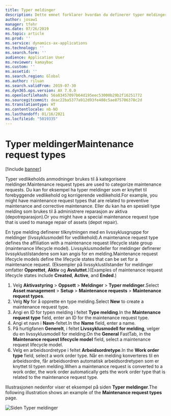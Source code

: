 ```yaml
---
title: Typer meldinger
description: Dette emnet forklarer hvordan du definerer typer meldinger i Aktivastyring.
author: josaw1
manager: tfehr
ms.date: 07/26/2019
ms.topic: article
ms.prod: ''
ms.service: dynamics-ax-applications
ms.technology: ''
ms.search.form: ''
audience: Application User
ms.reviewer: kamaybac
ms.custom: ''
ms.assetid: ''
ms.search.region: Global
ms.author: riluan
ms.search.validFrom: 2019-07-30
ms.dyn365.ops.version: AX 7.0.0
ms.openlocfilehash: 56a83457097b64d195eec53000b29b2f16251772
ms.sourcegitcommit: deac22ba5377a912d93fe408c5ae875706378c2d
ms.translationtype: HT
ms.contentlocale: nb-NO
ms.lasthandoff: 01/16/2021
ms.locfileid: "5019335"
---
```

# <a name="maintenance-request-types"></a><span data-ttu-id="8b67b-103">Typer meldinger</span><span class="sxs-lookup"><span data-stu-id="8b67b-103">Maintenance request types</span></span>

[!include [banner](../../includes/banner.md)]

 

<span data-ttu-id="8b67b-104">Typer vedlikeholds anmodninger brukes til å kategorisere meldinger.</span><span class="sxs-lookup"><span data-stu-id="8b67b-104">Maintenance request types are used to categorize maintenance requests.</span></span> <span data-ttu-id="8b67b-105">Du kan for eksempel ha typer meldinger som er knyttet til forebyggende vedlikehold og korrigerende vedlikehold.</span><span class="sxs-lookup"><span data-stu-id="8b67b-105">For example, you might have maintenance request types that are related to preventive maintenance and corrective maintenance.</span></span> <span data-ttu-id="8b67b-106">Eller du kan ha en spesiell type melding som brukes til å administrere reparasjon av aktiva (depotreparasjon).</span><span class="sxs-lookup"><span data-stu-id="8b67b-106">Or you might have a special maintenance request type that is used to manage repair of assets (depot repair).</span></span>

<span data-ttu-id="8b67b-107">En type melding definerer tilknytningen med en livssyklusgruppe for meldinger (livssyklusmodell for vedlikehold).</span><span class="sxs-lookup"><span data-stu-id="8b67b-107">A maintenance request type defines the affiliation with a maintenance request lifecycle state group (maintenance lifecycle model).</span></span> <span data-ttu-id="8b67b-108">Livssyklusmodeller for meldinger definerer livssyklustilstandene som kan angis for en melding.</span><span class="sxs-lookup"><span data-stu-id="8b67b-108">Maintenance request lifecycle models define the lifecycle states that can be set for a maintenance request.</span></span> <span data-ttu-id="8b67b-109">(Eksempler på livssyklustilstander for meldinger omfatter **Opprettet**, **Aktiv** og **Avsluttet**.)</span><span class="sxs-lookup"><span data-stu-id="8b67b-109">(Examples of maintenance request lifecycle states include **Created**, **Active**, and **Ended**.)</span></span>

1. <span data-ttu-id="8b67b-110">Velg **Aktivastyring** \> **Oppsett** \> **Meldinger** \> **Typer meldinger**.</span><span class="sxs-lookup"><span data-stu-id="8b67b-110">Select **Asset management** \> **Setup** \> **Maintenance requests** \> **Maintenance request types**.</span></span>
2. <span data-ttu-id="8b67b-111">Velg **Ny** for å opprette en type melding.</span><span class="sxs-lookup"><span data-stu-id="8b67b-111">Select **New** to create a maintenance request type.</span></span>
3. <span data-ttu-id="8b67b-112">Angi en ID for typen melding i feltet **Type melding**.</span><span class="sxs-lookup"><span data-stu-id="8b67b-112">In the **Maintenance request type** field, enter an ID for the maintenance request type.</span></span>
4. <span data-ttu-id="8b67b-113">Angi et navn i **Navn**-feltet.</span><span class="sxs-lookup"><span data-stu-id="8b67b-113">In the **Name** field, enter a name.</span></span>
5. <span data-ttu-id="8b67b-114">På hurtigfanen **Generelt**, i feltet **Livssyklusmodell for melding**, velger du en livssyklusmodell for melding.</span><span class="sxs-lookup"><span data-stu-id="8b67b-114">On the **General** FastTab, in the **Maintenance request lifecycle model** field, select a maintenance request lifecycle model.</span></span>
6. <span data-ttu-id="8b67b-115">Velg en arbeidsordretype i feltet **Arbeidsordretype**.</span><span class="sxs-lookup"><span data-stu-id="8b67b-115">In the **Work order type** field, select a work order type.</span></span> <span data-ttu-id="8b67b-116">Når en melding konverteres til en arbeidsordre, får arbeidsordren automatisk arbeidsordretypen som er knyttet til typen melding.</span><span class="sxs-lookup"><span data-stu-id="8b67b-116">When a maintenance request is converted to a work order, the work order automatically gets the work order type that is related to the maintenance request type.</span></span>

<span data-ttu-id="8b67b-117">Illustrasjonen nedenfor viser et eksempel på siden **Typer meldinger**.</span><span class="sxs-lookup"><span data-stu-id="8b67b-117">The following illustration shows an example of the **Maintenance request types** page.</span></span>

![Siden Typer meldinger](media/07-setup-for-requests.png)
